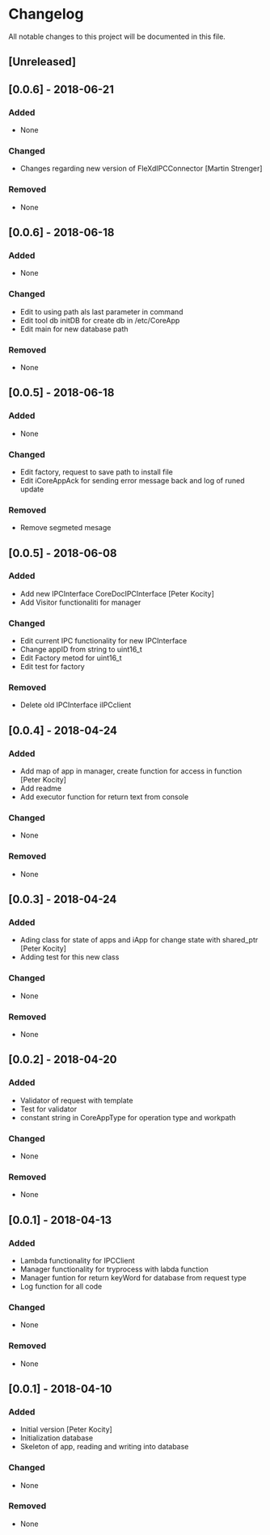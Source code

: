 # Changelog
All notable changes to this project will be documented in this file.

## [Unreleased]
## [0.0.6] - 2018-06-21
### Added
- None

### Changed
- Changes regarding new version of FleXdIPCConnector [Martin Strenger]

### Removed
- None

## [0.0.6] - 2018-06-18
### Added
- None

### Changed
- Edit to using path als last parameter in command
- Edit tool db initDB for create db in /etc/CoreApp
- Edit main for new database path

### Removed
- None

## [0.0.5] - 2018-06-18
### Added
- None

### Changed
- Edit factory, request to save path to install file
- Edit iCoreAppAck for sending error message back and log of runed update

### Removed
- Remove segmeted mesage

## [0.0.5] - 2018-06-08
### Added
- Add new IPCInterface CoreDocIPCInterface [Peter Kocity]
- Add Visitor functionaliti for manager

### Changed
- Edit current IPC functionality for new IPCInterface
- Change appID from string to uint16_t
- Edit Factory metod for uint16_t
- Edit test for factory

### Removed
- Delete old IPCInterface iIPCclient


## [0.0.4] - 2018-04-24
### Added
- Add map of app in manager, create function for access in function [Peter Kocity]
- Add readme
- Add executor function for return text from console

### Changed
- None

### Removed
- None

## [0.0.3] - 2018-04-24
### Added
- Ading class for state of apps and iApp for change state with shared_ptr [Peter Kocity]
- Adding test for this new class

### Changed
- None

### Removed
- None

## [0.0.2] - 2018-04-20
### Added
- Validator of request with template
- Test for validator
- constant string in CoreAppType for operation type and workpath

### Changed
- None

### Removed
- None

## [0.0.1] - 2018-04-13
### Added
- Lambda functionality for IPCClient
- Manager functionality for tryprocess with labda function
- Manager funtion for return keyWord for database from request type
- Log function for all code

### Changed
- None

### Removed
- None

## [0.0.1] - 2018-04-10
### Added
- Initial version [Peter Kocity]
- Initialization database
- Skeleton of app, reading and writing into database

### Changed
- None

### Removed
- None
